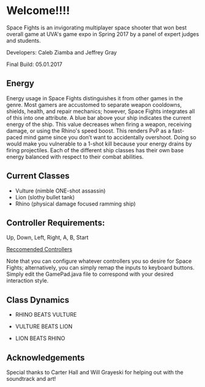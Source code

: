 # Welcome!!!!
Space Fights is an invigorating multiplayer space shooter that won best overall game at UVA's game expo in Spring 2017 by a panel of expert judges and students.

Developers: Caleb Ziamba and Jeffrey Gray

Final Build: 05.01.2017

## Energy
Energy usage in Space Fights distinguishes it from other games in the genre. Most gamers are accustomed to separate weapon cooldowns, shields, health, and repair mechanics; however, Space Fights integrates all of this into one attribute. A blue bar above your ship indicates the current energy of the ship. This value decreases when firing a weapon, receiving damage, or using the Rhino's speed boost. This renders PvP as a fast-paced mind game since you don’t want to accidentally overshoot. Doing so would make you vulnerable to a 1-shot kill because your energy drains by firing projectiles. Each of the different ship classes has their own base energy balanced with respect to their combat abilities.

## Current Classes
* Vulture (nimble ONE-shot assassin)
* Lion (slothy bullet tank)
* Rhino (physical damage focused ramming ship)

## Controller Requirements: 
Up, Down, Left, Right, A, B, Start

[Reccomended Controllers](https://www.amazon.com/gp/product/B01EUZEQLO/ref=od_aui_detailpages00?ie=UTF8&psc=1)

Note that you can configure whatever controllers you so desire for Space Fights; alternatively, you can simply remap the inputs to keyboard buttons. Simply edit the GamePad.java file to correspond with your desired interaction style.

## Class Dynamics
* RHINO BEATS VULTURE

* VULTURE BEATS LION

* LION BEATS RHINO 

## Acknowledgements
Special thanks to Carter Hall and Will Grayeski for helping out with the soundtrack and art!
